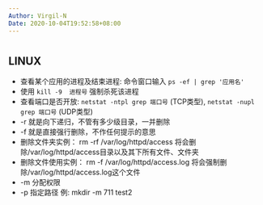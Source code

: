 ```yaml
---
Author: Virgil-N
Date: 2020-10-04T19:52:58+08:00
---
```


#

## LINUX

- 查看某个应用的进程及结束进程: 命令窗口输入 `ps -ef | grep '应用名'`
- 使用 `kill -9  进程号` 强制杀死该进程
- 查看端口是否开放: `netstat -ntpl grep 端口号` (TCP类型), `netstat -nupl grep 端口号` (UDP类型)
- -r 就是向下递归，不管有多少级目录，一并删除
- -f 就是直接强行删除，不作任何提示的意思
- 删除文件夹实例：
rm -rf /var/log/httpd/access
将会删除/var/log/httpd/access目录以及其下所有文件、文件夹
- 删除文件使用实例：
rm -f /var/log/httpd/access.log
将会强制删除/var/log/httpd/access.log这个文件
- -m 分配权限
- -p 指定路径
例: mkdir -m 711 test2
